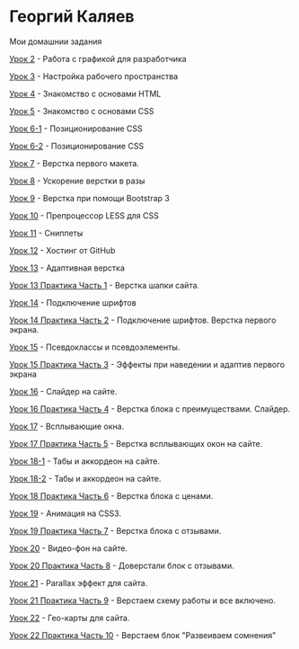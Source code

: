 # Георгий Каляев
Мои домашнии задания

[Урок 2](https://github.com/GeorgeKalyaev/GeorgeKalyaev.github.io/tree/master/lesson_2/img "Работа с графикой для разработчика") - Работа с графикой для разработчика

[Урок 3](https://github.com/GeorgeKalyaev/GeorgeKalyaev.github.io/tree/master/lesson_3 "Настройка рабочего пространства") - Настройка рабочего пространства

[Урок 4](https://github.com/GeorgeKalyaev/GeorgeKalyaev.github.io/tree/master/lesson_4 "Знакомство с основами HTML ") - Знакомство с основами HTML 

[Урок 5](https://github.com/GeorgeKalyaev/GeorgeKalyaev.github.io/tree/master/lesson_5 "Знакомство с основами CSS ") - Знакомство с основами CSS 

[Урок 6-1](GeorgeKalyaev.github.io/lesson_6-1/ "Позиционирование CSS") - Позиционирование CSS

[Урок 6-2](GeorgeKalyaev.github.io/lesson_6-2/ "Позиционирование CSS") - Позиционирование CSS

[Урок 7](GeorgeKalyaev.github.io/lesson_7/ "Верстка первого макета.") - Верстка первого макета.

[Урок 8](GeorgeKalyaev.github.io/lesson_8/ "Ускорение верстки в разы") - Ускорение верстки в разы

[Урок 9](GeorgeKalyaev.github.io/lesson_9/ "Верстка при помощи Bootstrap 3") - Верстка при помощи Bootstrap 3

[Урок 10](https://github.com/GeorgeKalyaev/GeorgeKalyaev.github.io/tree/master/lesson_10 "Препроцессор LESS для CSS") - Препроцессор LESS для CSS

[Урок 11](https://github.com/GeorgeKalyaev/GeorgeKalyaev.github.io/tree/master/lesson_11 "Сниппеты ") - Сниппеты 

[Урок 12](https://georgekalyaev.github.io/ "Хостинг от GitHub") - Хостинг от GitHub

[Урок 13](GeorgeKalyaev.github.io/lesson_13/ "Адаптивная верстка") - Адаптивная верстка

[Урок 13 Практика Часть 1](GeorgeKalyaev.github.io/lesson_13_praktica_1/src/ " Практика. Часть 1 Верстка шапки сайта.") - Верстка шапки сайта.

[Урок 14](GeorgeKalyaev.github.io/lesson_14/ " Подключение шрифтов.") - Подключение шрифтов

[Урок 14 Практика Часть 2](GeorgeKalyaev.github.io/lesson_14_praktica_2/src/ " Подключение шрифтов. Верстка первого экрана.") - Подключение шрифтов. Верстка первого экрана.

[Урок 15](GeorgeKalyaev.github.io/lesson_15/ " Псевдоклассы и псевдоэлементы.") - Псевдоклассы и псевдоэлементы.

[Урок 15 Практика Часть 3](GeorgeKalyaev.github.io/lesson_15_praktica_3/src/ " Эффекты при наведении и адаптив первого экрана.") - Эффекты при наведении и адаптив первого экрана

[Урок 16](GeorgeKalyaev.github.io/lesson_16/ " Слайдер на сайте.") - Слайдер на сайте.

[Урок 16 Практика Часть 4](GeorgeKalyaev.github.io/lesson_16_praktica_4/src/ " Верстка блока с преимуществами. Слайдер.") - Верстка блока с преимуществами. Слайдер.

[Урок 17](GeorgeKalyaev.github.io/lesson_17/ " Всплывающие окна.") - Всплывающие окна.

[Урок 17 Практика Часть 5](GeorgeKalyaev.github.io/lesson_17_praktica_5/src/ " Верстка всплывающих окон на сайте.") - Верстка всплывающих окон на сайте.

[Урок 18-1](GeorgeKalyaev.github.io/lesson_18-1/ "Табы и аккордеон на сайте.") - Табы и аккордеон на сайте.

[Урок 18-2](GeorgeKalyaev.github.io/lesson_18-2/ "Табы и аккордеон на сайте.") - Табы и аккордеон на сайте.

[Урок 18 Практика Часть 6](https://georgekalyaev.github.io/lesson_18_praktica_6/src/ " Верстка блока с ценами.") - Верстка блока с ценами.

[Урок 19](GeorgeKalyaev.github.io/lesson_19/ "Анимация на CSS3.") - Анимация на CSS3.

[Урок 19 Практика Часть 7](GeorgeKalyaev.github.io/lesson_19_praktica_7/src/ "Верстка блока с отзывами.") -  Верстка блока с отзывами.

[Урок 20](GeorgeKalyaev.github.io/lesson_20/src/ "Видео-фон на сайте.") - Видео-фон на сайте.

[Урок 20 Практика Часть 8](GeorgeKalyaev.github.io/lesson_20_praktica_8/src/ "Доверстали блок с отзывами.") -  Доверстали блок с отзывами.

[Урок 21](GeorgeKalyaev.github.io/lesson_21/ "Parallax эффект для сайта.") - Parallax эффект для сайта.

[Урок 21 Практика Часть 9](https://georgekalyaev.github.io/lesson_21_praktica_9/src/ "Верстаем схему работы и все включено.") - Верстаем схему работы и все включено.

[Урок 22](GeorgeKalyaev.github.io/lesson_22/ "Гео-карты для сайта.") - Гео-карты для сайта.

[Урок 22 Практика Часть 10](https://georgekalyaev.github.io/lesson_22_praktica_10/src/ "Верстаем блок Развеиваем сомнения") - Верстаем блок "Развеиваем сомнения"
